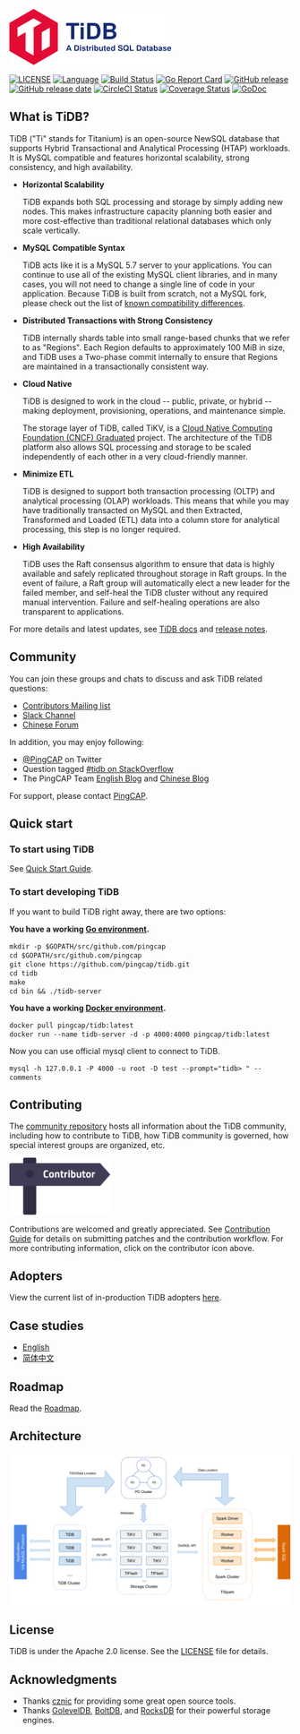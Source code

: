 ![](docs/logo_with_text.png)

[![LICENSE](https://img.shields.io/github/license/pingcap/tidb.svg)](https://github.com/pingcap/tidb/blob/master/LICENSE)
[![Language](https://img.shields.io/badge/Language-Go-blue.svg)](https://golang.org/)
[![Build Status](https://travis-ci.org/pingcap/tidb.svg?branch=master)](https://travis-ci.org/pingcap/tidb)
[![Go Report Card](https://goreportcard.com/badge/github.com/pingcap/tidb)](https://goreportcard.com/report/github.com/pingcap/tidb)
[![GitHub release](https://img.shields.io/github/tag/pingcap/tidb.svg?label=release)](https://github.com/pingcap/tidb/releases)
[![GitHub release date](https://img.shields.io/github/release-date/pingcap/tidb.svg)](https://github.com/pingcap/tidb/releases)
[![CircleCI Status](https://circleci.com/gh/pingcap/tidb.svg?style=shield)](https://circleci.com/gh/pingcap/tidb)
[![Coverage Status](https://codecov.io/gh/pingcap/tidb/branch/master/graph/badge.svg)](https://codecov.io/gh/pingcap/tidb)
[![GoDoc](https://img.shields.io/badge/Godoc-reference-blue.svg)](https://godoc.org/github.com/pingcap/tidb)

## What is TiDB?

TiDB ("Ti" stands for Titanium) is an open-source NewSQL database that supports Hybrid Transactional and Analytical Processing (HTAP) workloads. It is MySQL compatible and features horizontal scalability, strong consistency, and high availability.

- __Horizontal Scalability__

    TiDB expands both SQL processing and storage by simply adding new nodes. This makes infrastructure capacity planning both easier and more cost-effective than traditional relational databases which only scale vertically.

- __MySQL Compatible Syntax__

    TiDB acts like it is a MySQL 5.7 server to your applications. You can continue to use all of the existing MySQL client libraries, and in many cases, you will not need to change a single line of code in your application. Because TiDB is built from scratch, not a MySQL fork, please check out the list of [known compatibility differences](https://docs.pingcap.com/tidb/stable/mysql-compatibility).

- __Distributed Transactions with Strong Consistency__

    TiDB internally shards table into small range-based chunks that we refer to as "Regions". Each Region defaults to approximately 100 MiB in size, and TiDB uses a Two-phase commit internally to ensure that Regions are maintained in a transactionally consistent way.

- __Cloud Native__

    TiDB is designed to work in the cloud -- public, private, or hybrid -- making deployment, provisioning, operations, and maintenance simple.

    The storage layer of TiDB, called TiKV, is a [Cloud Native Computing Foundation (CNCF) Graduated](https://www.cncf.io/announcements/2020/09/02/cloud-native-computing-foundation-announces-tikv-graduation/) project. The architecture of the TiDB platform also allows SQL processing and storage to be scaled independently of each other in a very cloud-friendly manner.

- __Minimize ETL__

    TiDB is designed to support both transaction processing (OLTP) and analytical processing (OLAP) workloads. This means that while you may have traditionally transacted on MySQL and then Extracted, Transformed and Loaded (ETL) data into a column store for analytical processing, this step is no longer required.

- __High Availability__

    TiDB uses the Raft consensus algorithm to ensure that data is highly available and safely replicated throughout storage in Raft groups. In the event of failure, a Raft group will automatically elect a new leader for the failed member, and self-heal the TiDB cluster without any required manual intervention. Failure and self-healing operations are also transparent to applications.

For more details and latest updates, see [TiDB docs](https://docs.pingcap.com/tidb/stable) and [release notes](https://docs.pingcap.com/tidb/dev/release-notes).

## Community

You can join these groups and chats to discuss and ask TiDB related questions:

- [Contributors Mailing list](https://lists.tidb.io/g/contributors)
- [Slack Channel](https://slack.tidb.io/invite?team=tidb-community&channel=everyone&ref=pingcap-tidb)
- [Chinese Forum](https://asktug.com)

In addition, you may enjoy following:

- [@PingCAP](https://twitter.com/PingCAP) on Twitter
- Question tagged [#tidb on StackOverflow](https://stackoverflow.com/questions/tagged/tidb)
- The PingCAP Team [English Blog](https://en.pingcap.com/blog) and [Chinese Blog](https://pingcap.com/blog-cn/)

For support, please contact [PingCAP](http://bit.ly/contact_us_via_github).

## Quick start

### To start using TiDB

See [Quick Start Guide](https://pingcap.com/docs/stable/quick-start-with-tidb/).

### To start developing TiDB

If you want to build TiDB right away, there are two options:

**You have a working [Go environment](https://golang.org/doc/install).**

```
mkdir -p $GOPATH/src/github.com/pingcap
cd $GOPATH/src/github.com/pingcap
git clone https://github.com/pingcap/tidb.git
cd tidb
make
cd bin && ./tidb-server
```

**You have a working [Docker environment](https://docs.docker.com/engine/).**

```
docker pull pingcap/tidb:latest
docker run --name tidb-server -d -p 4000:4000 pingcap/tidb:latest
```

Now you can use official mysql client to connect to TiDB.

```
mysql -h 127.0.0.1 -P 4000 -u root -D test --prompt="tidb> " --comments
```

## Contributing

The [community repository](https://github.com/pingcap/community) hosts all information about the TiDB community, including how to contribute to TiDB, how TiDB community is governed, how special interest groups are organized, etc.

[<img src="docs/contribution-map.png" alt="contribution-map" width="180">](https://github.com/pingcap/tidb-map/blob/master/maps/contribution-map.md#tidb-is-an-open-source-distributed-htap-database-compatible-with-the-mysql-protocol)

Contributions are welcomed and greatly appreciated. See [Contribution Guide](https://github.com/pingcap/community/blob/master/contributors/README.md) for details on submitting patches and the contribution workflow. For more contributing information, click on the contributor icon above.

## Adopters

View the current list of in-production TiDB adopters [here](https://docs.pingcap.com/tidb/stable/adopters).

## Case studies

- [English](https://pingcap.com/case-studies)
- [简体中文](https://pingcap.com/cases-cn/)

## Roadmap

Read the [Roadmap](https://pingcap.com/docs/ROADMAP).

## Architecture

![architecture](./docs/architecture.png)

## License

TiDB is under the Apache 2.0 license. See the [LICENSE](./LICENSE) file for details.

## Acknowledgments

- Thanks [cznic](https://github.com/cznic) for providing some great open source tools.
- Thanks [GolevelDB](https://github.com/syndtr/goleveldb), [BoltDB](https://github.com/boltdb/bolt), and [RocksDB](https://github.com/facebook/rocksdb) for their powerful storage engines.
